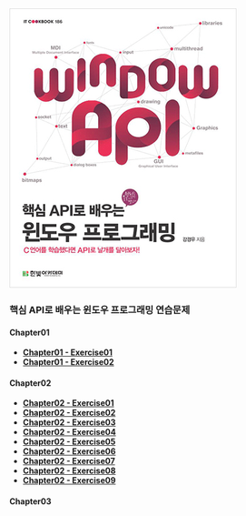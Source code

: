<img src="image/book.jpg"/>
<br/>

### 핵심 API로 배우는 윈도우 프로그래밍 연습문제

#### Chapter01
- **[Chapter01 - Exercise01](/Chapter01/Exercise01/)**
- **[Chapter01 - Exercise02](/Chapter01/Exercise02/)**
#### Chapter02
- **[Chapter02 - Exercise01](/Chapter02/Exercise01/)**
- **[Chapter02 - Exercise02](/Chapter02/Exercise02/)**
- **[Chapter02 - Exercise03](/Chapter02/Exercise03/)**
- **[Chapter02 - Exercise04](/Chapter02/Exercise04/)**
- **[Chapter02 - Exercise05](/Chapter02/Exercise05/)**
- **[Chapter02 - Exercise06](/Chapter02/Exercise06/)**
- **[Chapter02 - Exercise07](/Chapter02/Exercise07/)**
- **[Chapter02 - Exercise08](/Chapter02/Exercise08/)**
- **[Chapter02 - Exercise09](/Chapter02/Exercise09/)**
#### Chapter03